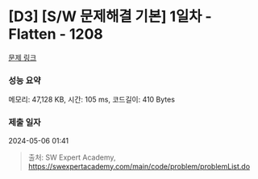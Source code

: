 # [D3] [S/W 문제해결 기본] 1일차 - Flatten - 1208 

[문제 링크](https://swexpertacademy.com/main/code/problem/problemDetail.do?contestProbId=AV139KOaABgCFAYh) 

### 성능 요약

메모리: 47,128 KB, 시간: 105 ms, 코드길이: 410 Bytes

### 제출 일자

2024-05-06 01:41



> 출처: SW Expert Academy, https://swexpertacademy.com/main/code/problem/problemList.do